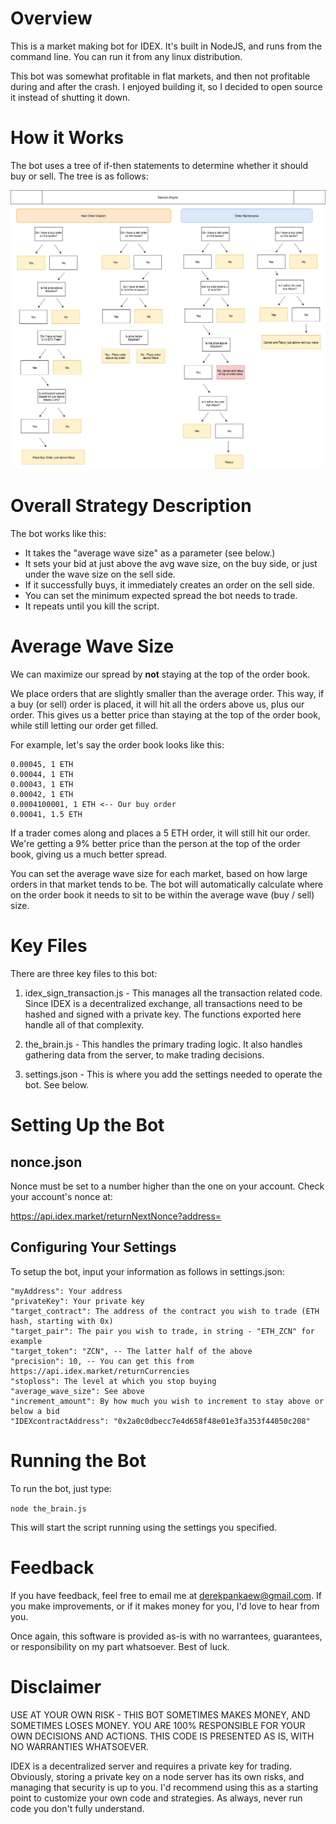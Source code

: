 # Overview

This is a market making bot for IDEX. It's built in NodeJS, and runs from the command line. You can run it from any linux distribution.

This bot was somewhat profitable in flat markets, and then not profitable during and after the crash. I enjoyed building it, so I decided to open source it instead of shutting it down.

# How it Works

The bot uses a tree of if-then statements to determine whether it should buy or sell. The tree is as follows:

![Decision tree of how the bot works](/node_modules/decision-tree.jpg?raw=true "Decision Tree")

# Overall Strategy Description

The bot works like this:

- It takes the "average wave size" as a parameter (see below.)
- It sets your bid at just above the avg wave size, on the buy side, or just under the wave size on the sell side.
- If it successfully buys, it immediately creates an order on the sell side.
- You can set the minimum expected spread the bot needs to trade.
- It repeats until you kill the script.

# Average Wave Size

We can maximize our spread by **not** staying at the top of the order book. 

We place orders that are slightly smaller than the average order. This way, if a buy (or sell) order is placed, it will hit all the orders above us, plus our order. This gives us a better price than staying at the top of the order book, while still letting our order get filled.

For example, let's say the order book looks like this:
```
0.00045, 1 ETH
0.00044, 1 ETH
0.00043, 1 ETH
0.00042, 1 ETH
0.0004100001, 1 ETH <-- Our buy order
0.00041, 1.5 ETH
```

If a trader comes along and places a 5 ETH order, it will still hit our order. We're getting a 9% better price than the person at the top of the order book, giving us a much better spread.

You can set the average wave size for each market, based on how large orders in that market tends to be. The bot will automatically calculate where on the order book it needs to sit to be within the average wave (buy / sell) size.

# Key Files

There are three key files to this bot:

1. idex_sign_transaction.js - This manages all the transaction related code. Since IDEX is a decentralized exchange, all transactions need to be hashed and signed with a private key. The functions exported here handle all of that complexity.

2. the_brain.js - This handles the primary trading logic. It also handles gathering data from the server, to make trading decisions.

3. settings.json - This is where you add the settings needed to operate the bot. See below.

# Setting Up the Bot

## nonce.json

Nonce must be set to a number higher than the one on your account. Check your account's nonce at:

https://api.idex.market/returnNextNonce?address=

## Configuring Your Settings

To setup the bot, input your information as follows in settings.json:

    "myAddress": Your address
    "privateKey": Your private key
    "target_contract": The address of the contract you wish to trade (ETH hash, starting with 0x)
    "target_pair": The pair you wish to trade, in string - "ETH_ZCN" for example
    "target_token": "ZCN", -- The latter half of the above
    "precision": 10, -- You can get this from https://api.idex.market/returnCurrencies
    "stoploss": The level at which you stop buying
    "average_wave_size": See above
    "increment_amount": By how much you wish to increment to stay above or below a bid
    "IDEXcontractAddress": "0x2a0c0dbecc7e4d658f48e01e3fa353f44050c208"

# Running the Bot

To run the bot, just type:

`node the_brain.js`

This will start the script running using the settings you specified.

# Feedback

If you have feedback, feel free to email me at derekpankaew@gmail.com. If you make improvements, or if it makes money for you, I'd love to hear from you.

Once again, this software is provided as-is with no warrantees, guarantees, or responsibility on my part whatsoever. Best of luck.

# Disclaimer

USE AT YOUR OWN RISK - THIS BOT SOMETIMES MAKES MONEY, AND SOMETIMES LOSES MONEY. YOU ARE 100% RESPONSIBLE FOR YOUR OWN DECISIONS AND ACTIONS. THIS CODE IS PRESENTED AS IS, WITH NO WARRANTIES WHATSOEVER.

IDEX is a decentralized server and requires a private key for trading. Obviously, storing a private key on a node server has its own risks, and managing that security is up to you. I'd recommend using this as a starting point to customize your own code and strategies. As always, never run code you don't fully understand.